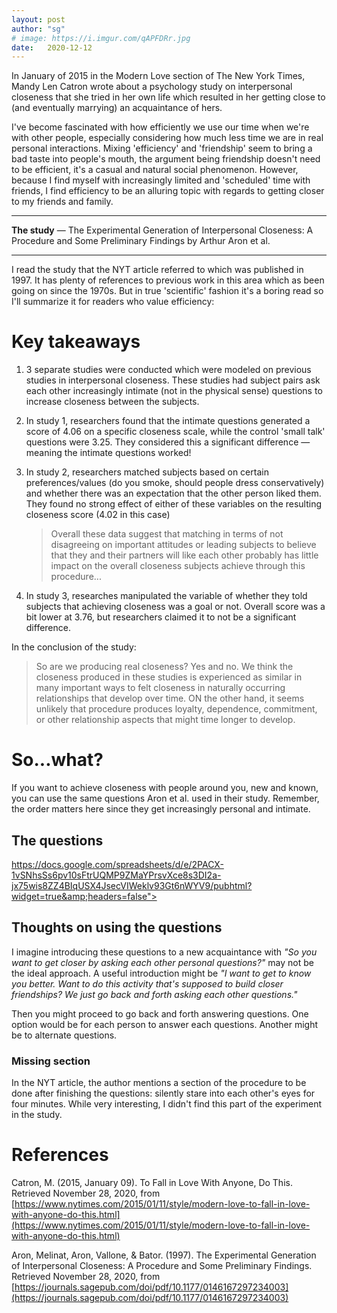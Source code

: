 ```yaml
---
layout: post
author: "sg"
# image: https://i.imgur.com/qAPFDRr.jpg
date:   2020-12-12
---
```


In January of 2015 in the Modern Love section of The New York Times, Mandy Len Catron wrote about a psychology study on interpersonal closeness that she tried in her own life which resulted in her getting close to (and eventually marrying) an acquaintance of hers.

I've become fascinated with how efficiently we use our time when we're with other people, especially considering how much less time we are in real personal interactions. Mixing 'efficiency' and 'friendship' seem to bring a bad taste into people's mouth, the argument being friendship doesn't need to be efficient, it's a casual and natural social phenomenon. However, because I find myself with increasingly limited and 'scheduled' time with friends, I find efficiency to be an alluring topic with regards to getting closer to my friends and family.

---

[](https://journals.sagepub.com/doi/pdf/10.1177/0146167297234003)

**The study** — The Experimental Generation of Interpersonal Closeness: A Procedure and Some Preliminary Findings by Arthur Aron et al.

---

I read the study that the NYT article referred to which was published in 1997. It has plenty of references to previous work in this area which as been going on since the 1970s. But in true 'scientific' fashion it's a boring read so I'll summarize it for readers who value efficiency: 

# Key takeaways

1. 3 separate studies were conducted which were modeled on previous studies in interpersonal closeness. These studies had subject pairs ask each other increasingly intimate (not in the physical sense) questions to increase closeness between the subjects.
2. In study 1, researchers found that the intimate questions generated a score of 4.06 on a specific closeness scale, while the control 'small talk' questions were 3.25. They considered this a significant difference — meaning the intimate questions worked!
3. In study 2, researchers matched subjects based on certain preferences/values (do you smoke, should people dress conservatively) and whether there was an expectation that the other person liked them. They found no strong effect of either of these variables on the resulting closeness score (4.02 in this case)

    > Overall these data suggest that matching in terms of not disagreeing on important attitudes or leading subjects to believe that they and their partners will like each other probably has little impact on the overall closeness subjects achieve through this procedure...

4. In study 3, researches manipulated the variable of whether they told subjects that achieving closeness was a goal or not. Overall score was a bit lower at 3.76, but researchers claimed it to not be a significant difference.

In the conclusion of the study:

> So are we producing real closeness? Yes and no. We think the closeness produced in these studies is experienced as similar in many important ways to felt closeness in naturally occurring relationships that develop over time. ON the other hand, it seems unlikely that procedure produces loyalty, dependence, commitment, or other relationship aspects that might time longer to develop.

# So...what?

If you want to achieve closeness with people around you, new and known, you can use the same questions Aron et al. used in their study. Remember, the order matters here since they get increasingly personal and intimate. 

## The questions

[https://docs.google.com/spreadsheets/d/e/2PACX-1vSNhsSs6pv10sFtrUQMP9ZMaYPrsvXce8s3DI2a-jx75wis8ZZ4BIqUSX4JsecVIWeklv93Gt6nWYV9/pubhtml?widget=true&amp;headers=false"></iframe>](https://docs.google.com/spreadsheets/d/e/2PACX-1vSNhsSs6pv10sFtrUQMP9ZMaYPrsvXce8s3DI2a-jx75wis8ZZ4BIqUSX4JsecVIWeklv93Gt6nWYV9/pubhtml?widget=true&amp;headers=false"></iframe>)

## Thoughts on using the questions

I imagine introducing these questions to a new acquaintance with *"So you want to get closer by asking each other personal questions?"* may not be the ideal approach. A useful introduction might be *"I want to get to know you better. Want to do this activity that's supposed to build closer friendships? We just go back and forth asking each other questions."*

Then you might proceed to go back and forth answering questions. One option would be for each person to answer each questions. Another might be to alternate questions.

### Missing section

In the NYT article, the author mentions a section of the procedure to be done after finishing the questions: silently stare into each other's eyes for four minutes. While very interesting, I didn't find this part of the experiment in the study.

# References

Catron, M. (2015, January 09). To Fall in Love With Anyone, Do This. Retrieved November 28, 2020, from [https://www.nytimes.com/2015/01/11/style/modern-love-to-fall-in-love-with-anyone-do-this.html](https://www.nytimes.com/2015/01/11/style/modern-love-to-fall-in-love-with-anyone-do-this.html)

Aron, Melinat, Aron, Vallone, & Bator. (1997). The Experimental Generation of Interpersonal Closeness: A Procedure and Some Preliminary Findings. Retrieved November 28, 2020, from [https://journals.sagepub.com/doi/pdf/10.1177/0146167297234003](https://journals.sagepub.com/doi/pdf/10.1177/0146167297234003)

